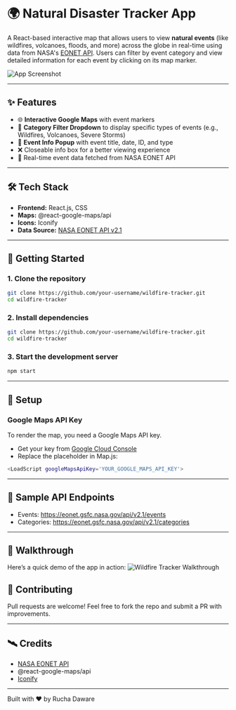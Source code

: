 # 🌍 Natural Disaster Tracker App 

A React-based interactive map that allows users to view **natural events** (like wildfires, volcanoes, floods, and more) across the globe in real-time using data from NASA's [EONET API](https://eonet.gsfc.nasa.gov/). Users can filter by event category and view detailed information for each event by clicking on its map marker.

![App Screenshot](https://user-images.githubusercontent.com/your-placeholder/screenshot.png) <!-- Optional: Add a real screenshot -->

---

## ✨ Features

- 🌐 **Interactive Google Maps** with event markers
- 🔎 **Category Filter Dropdown** to display specific types of events (e.g., Wildfires, Volcanoes, Severe Storms)
- 🧭 **Event Info Popup** with event title, date, ID, and type
- ❌ Closeable info box for a better viewing experience
- 🔄 Real-time event data fetched from NASA EONET API

---

## 🛠 Tech Stack

- **Frontend:** React.js, CSS
- **Maps:** @react-google-maps/api
- **Icons:** Iconify
- **Data Source:** [NASA EONET API v2.1](https://eonet.gsfc.nasa.gov/api/v2.1/events)

---

## 🚀 Getting Started

### 1. Clone the repository

```bash
git clone https://github.com/your-username/wildfire-tracker.git
cd wildfire-tracker
```

### 2. Install dependencies

```bash
git clone https://github.com/your-username/wildfire-tracker.git
cd wildfire-tracker
```

### 3. Start the development server
```bash
npm start
```
---

## 🔑 Setup
### Google Maps API Key

To render the map, you need a Google Maps API key.
- Get your key from [Google Cloud Console](https://console.cloud.google.com/)
- Replace the placeholder in Map.js:
```bash
<LoadScript googleMapsApiKey='YOUR_GOOGLE_MAPS_API_KEY'>

```
---

## 🧪 Sample API Endpoints
- Events: https://eonet.gsfc.nasa.gov/api/v2.1/events
- Categories: https://eonet.gsfc.nasa.gov/api/v2.1/categories

---

## 🎥 Walkthrough
Here’s a quick demo of the app in action:
![Wildfire Tracker Walkthrough](./public/WildfireTrackerApp.gif)

## 🤝 Contributing
Pull requests are welcome! Feel free to fork the repo and submit a PR with improvements.

---

## 🛰️ Credits
- [NASA EONET API](https://eonet.gsfc.nasa.gov/)
- @react-google-maps/api
- [Iconify](https://iconify.design/)

---

Built with ❤️ by Rucha Daware
